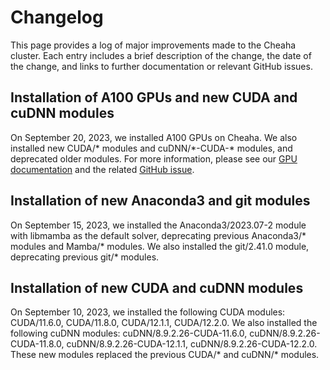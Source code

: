 # Changelog

This page provides a log of major improvements made to the Cheaha cluster. Each entry includes a brief description of the change, the date of the change, and links to further documentation or relevant GitHub issues.

## Installation of A100 GPUs and new CUDA and cuDNN modules

On September 20, 2023, we installed A100 GPUs on Cheaha. We also installed new CUDA/\* modules and cuDNN/\*-CUDA-\* modules, and deprecated older modules. For more information, please see our [GPU documentation](https://docs.rc.uab.edu/cheaha/slurm/gpu/) and the related [GitHub issue](https://github.com/uabrc/uabrc.github.io/issues/604).

## Installation of new Anaconda3 and git modules

On September 15, 2023, we installed the Anaconda3/2023.07-2 module with libmamba as the default solver, deprecating previous Anaconda3/\* modules and Mamba/\* modules. We also installed the git/2.41.0 module, deprecating previous git/\* modules.

## Installation of new CUDA and cuDNN modules

On September 10, 2023, we installed the following CUDA modules: CUDA/11.6.0, CUDA/11.8.0, CUDA/12.1.1, CUDA/12.2.0. We also installed the following cuDNN modules: cuDNN/8.9.2.26-CUDA-11.6.0, cuDNN/8.9.2.26-CUDA-11.8.0, cuDNN/8.9.2.26-CUDA-12.1.1, cuDNN/8.9.2.26-CUDA-12.2.0. These new modules replaced the previous CUDA/\* and cuDNN/\* modules.
